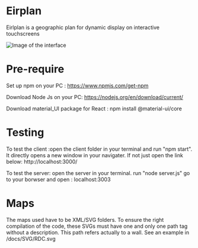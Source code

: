 # Eirplan
Eirlplan is a geographic plan for dynamic display on interactive touchscreens 

![Image of the interface](https://octodex.github.com/aalktabe/Eirplan/blob/master/docs/SVG/ecran.png?raw=true)


# Pre-require
Set up npm on your PC : https://www.npmjs.com/get-npm

Download Node Js on your PC: https://nodejs.org/en/download/current/

Download material_UI package for React : npm install @material-ui/core

# Testing
To test the client :open the client folder in your terminal and run "npm start". It directly opens a new window in your navigater.
If not just open the link below: http://localhost:3000/

To test the server: open the server in your terminal.
		    run "node server.js"
		    go to your borwser and open : localhost:3003
# Maps
The maps used have to be XML/SVG folders. 
To ensure the right compilation of the code, these SVGs must have one and only one path tag without a description. This path refers actually to a wall. See an example in /docs/SVG/RDC.svg


